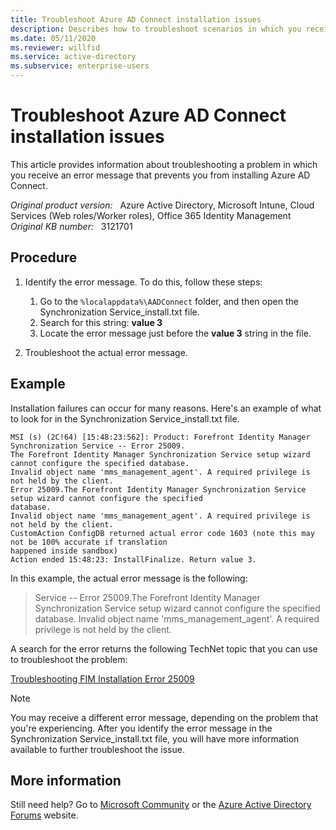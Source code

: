 ```yaml
---
title: Troubleshoot Azure AD Connect installation issues
description: Describes how to troubleshoot scenarios in which you receive an error message that prevents you from installing Azure AD Connect. For example, you may receive error code 1603.
ms.date: 05/11/2020
ms.reviewer: willfid
ms.service: active-directory
ms.subservice: enterprise-users
---
```

# Troubleshoot Azure AD Connect installation issues

This article provides information about troubleshooting a problem in which you receive an error message that prevents you from installing Azure AD Connect.

_Original product version:_ &nbsp; Azure Active Directory, Microsoft Intune, Cloud Services (Web roles/Worker roles), Office 365 Identity Management  
_Original KB number:_ &nbsp; 3121701

## Procedure

1. Identify the error message. To do this, follow these steps:

    1. Go to the `%localappdata%\AADConnect` folder, and then open the Synchronization Service_install.txt file.
    2. Search for this string: **value 3**
    3. Locate the error message just before the **value 3** string in the file.

2. Troubleshoot the actual error message.

## Example

Installation failures can occur for many reasons. Here's an example of what to look for in the Synchronization Service_install.txt file.

```console
MSI (s) (2C!64) [15:48:23:562]: Product: Forefront Identity Manager Synchronization Service -- Error 25009.
The Forefront Identity Manager Synchronization Service setup wizard cannot configure the specified database.
Invalid object name 'mms_management_agent'. A required privilege is not held by the client.
Error 25009.The Forefront Identity Manager Synchronization Service setup wizard cannot configure the specified
database.
Invalid object name 'mms_management_agent'. A required privilege is not held by the client.
CustomAction ConfigDB returned actual error code 1603 (note this may not be 100% accurate if translation
happened inside sandbox)
Action ended 15:48:23: InstallFinalize. Return value 3.
```

In this example, the actual error message is the following:

> Service -- Error 25009.The Forefront Identity Manager Synchronization Service setup wizard cannot configure the specified database. Invalid object name 'mms_management_agent'. A required privilege is not held by the client.

A search for the error returns the following TechNet topic that you can use to troubleshoot the problem:

[Troubleshooting FIM Installation Error 25009](https://social.technet.microsoft.com/wiki/contents/articles/1734.troubleshooting-fim-installation-error-25009.aspx)

> [!NOTE]
> You may receive a different error message, depending on the problem that you're experiencing. After you identify the error message in the Synchronization Service_install.txt file, you will have more information available to further troubleshoot the issue.

## More information

Still need help? Go to [Microsoft Community](https://answers.microsoft.com/) or the [Azure Active Directory Forums](https://social.msdn.microsoft.com/Forums) website.
